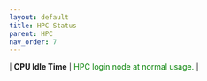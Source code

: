 ```yaml
---
layout: default
title: HPC Status
parent: HPC
nav_order: 7
---
```


| **CPU Idle Time** | <span style="color:green">HPC login node at normal usage.</span> |